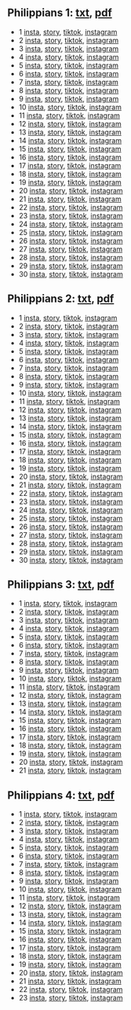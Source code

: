 ## Philippians 1: [txt](../../txts/Philippians_1aarm.txt), [pdf](../../pdfs/Philippians_1.pdf)
- 1 [insta](../../insta/Philippians/Philippians1-1-insta-title.jpg), [story](../../stories/Philippians/Philippians1-1-insta-title-story.jpg), [tiktok](), [instagram]()
- 2 [insta](../../insta/Philippians/Philippians1-2-insta-title.jpg), [story](../../stories/Philippians/Philippians1-2-insta-title-story.jpg), [tiktok](), [instagram]()
- 3 [insta](../../insta/Philippians/Philippians1-3-insta-title.jpg), [story](../../stories/Philippians/Philippians1-3-insta-title-story.jpg), [tiktok](), [instagram]()
- 4 [insta](../../insta/Philippians/Philippians1-4-insta-title.jpg), [story](../../stories/Philippians/Philippians1-4-insta-title-story.jpg), [tiktok](), [instagram]()
- 5 [insta](../../insta/Philippians/Philippians1-5-insta-title.jpg), [story](../../stories/Philippians/Philippians1-5-insta-title-story.jpg), [tiktok](), [instagram]()
- 6 [insta](../../insta/Philippians/Philippians1-6-insta-title.jpg), [story](../../stories/Philippians/Philippians1-6-insta-title-story.jpg), [tiktok](), [instagram]()
- 7 [insta](../../insta/Philippians/Philippians1-7-insta-title.jpg), [story](../../stories/Philippians/Philippians1-7-insta-title-story.jpg), [tiktok](), [instagram]()
- 8 [insta](../../insta/Philippians/Philippians1-8-insta-title.jpg), [story](../../stories/Philippians/Philippians1-8-insta-title-story.jpg), [tiktok](), [instagram]()
- 9 [insta](../../insta/Philippians/Philippians1-9-insta-title.jpg), [story](../../stories/Philippians/Philippians1-9-insta-title-story.jpg), [tiktok](), [instagram]()
- 10 [insta](../../insta/Philippians/Philippians1-10-insta-title.jpg), [story](../../stories/Philippians/Philippians1-10-insta-title-story.jpg), [tiktok](), [instagram]()
- 11 [insta](../../insta/Philippians/Philippians1-11-insta-title.jpg), [story](../../stories/Philippians/Philippians1-11-insta-title-story.jpg), [tiktok](), [instagram]()
- 12 [insta](../../insta/Philippians/Philippians1-12-insta-title.jpg), [story](../../stories/Philippians/Philippians1-12-insta-title-story.jpg), [tiktok](), [instagram]()
- 13 [insta](../../insta/Philippians/Philippians1-13-insta-title.jpg), [story](../../stories/Philippians/Philippians1-13-insta-title-story.jpg), [tiktok](), [instagram]()
- 14 [insta](../../insta/Philippians/Philippians1-14-insta-title.jpg), [story](../../stories/Philippians/Philippians1-14-insta-title-story.jpg), [tiktok](), [instagram]()
- 15 [insta](../../insta/Philippians/Philippians1-15-insta-title.jpg), [story](../../stories/Philippians/Philippians1-15-insta-title-story.jpg), [tiktok](), [instagram]()
- 16 [insta](../../insta/Philippians/Philippians1-16-insta-title.jpg), [story](../../stories/Philippians/Philippians1-16-insta-title-story.jpg), [tiktok](), [instagram]()
- 17 [insta](../../insta/Philippians/Philippians1-17-insta-title.jpg), [story](../../stories/Philippians/Philippians1-17-insta-title-story.jpg), [tiktok](), [instagram]()
- 18 [insta](../../insta/Philippians/Philippians1-18-insta-title.jpg), [story](../../stories/Philippians/Philippians1-18-insta-title-story.jpg), [tiktok](), [instagram]()
- 19 [insta](../../insta/Philippians/Philippians1-19-insta-title.jpg), [story](../../stories/Philippians/Philippians1-19-insta-title-story.jpg), [tiktok](), [instagram]()
- 20 [insta](../../insta/Philippians/Philippians1-20-insta-title.jpg), [story](../../stories/Philippians/Philippians1-20-insta-title-story.jpg), [tiktok](), [instagram]()
- 21 [insta](../../insta/Philippians/Philippians1-21-insta-title.jpg), [story](../../stories/Philippians/Philippians1-21-insta-title-story.jpg), [tiktok](), [instagram]()
- 22 [insta](../../insta/Philippians/Philippians1-22-insta-title.jpg), [story](../../stories/Philippians/Philippians1-22-insta-title-story.jpg), [tiktok](), [instagram]()
- 23 [insta](../../insta/Philippians/Philippians1-23-insta-title.jpg), [story](../../stories/Philippians/Philippians1-23-insta-title-story.jpg), [tiktok](), [instagram]()
- 24 [insta](../../insta/Philippians/Philippians1-24-insta-title.jpg), [story](../../stories/Philippians/Philippians1-24-insta-title-story.jpg), [tiktok](), [instagram]()
- 25 [insta](../../insta/Philippians/Philippians1-25-insta-title.jpg), [story](../../stories/Philippians/Philippians1-25-insta-title-story.jpg), [tiktok](), [instagram]()
- 26 [insta](../../insta/Philippians/Philippians1-26-insta-title.jpg), [story](../../stories/Philippians/Philippians1-26-insta-title-story.jpg), [tiktok](), [instagram]()
- 27 [insta](../../insta/Philippians/Philippians1-27-insta-title.jpg), [story](../../stories/Philippians/Philippians1-27-insta-title-story.jpg), [tiktok](), [instagram]()
- 28 [insta](../../insta/Philippians/Philippians1-28-insta-title.jpg), [story](../../stories/Philippians/Philippians1-28-insta-title-story.jpg), [tiktok](), [instagram]()
- 29 [insta](../../insta/Philippians/Philippians1-29-insta-title.jpg), [story](../../stories/Philippians/Philippians1-29-insta-title-story.jpg), [tiktok](), [instagram]()
- 30 [insta](../../insta/Philippians/Philippians1-30-insta-title.jpg), [story](../../stories/Philippians/Philippians1-30-insta-title-story.jpg), [tiktok](), [instagram]()
## Philippians 2: [txt](../../txts/Philippians_2aarm.txt), [pdf](../../pdfs/Philippians_2.pdf)
- 1 [insta](../../insta/Philippians/Philippians2-1-insta-title.jpg), [story](../../stories/Philippians/Philippians2-1-insta-title-story.jpg), [tiktok](), [instagram]()
- 2 [insta](../../insta/Philippians/Philippians2-2-insta-title.jpg), [story](../../stories/Philippians/Philippians2-2-insta-title-story.jpg), [tiktok](), [instagram]()
- 3 [insta](../../insta/Philippians/Philippians2-3-insta-title.jpg), [story](../../stories/Philippians/Philippians2-3-insta-title-story.jpg), [tiktok](), [instagram]()
- 4 [insta](../../insta/Philippians/Philippians2-4-insta-title.jpg), [story](../../stories/Philippians/Philippians2-4-insta-title-story.jpg), [tiktok](), [instagram]()
- 5 [insta](../../insta/Philippians/Philippians2-5-insta-title.jpg), [story](../../stories/Philippians/Philippians2-5-insta-title-story.jpg), [tiktok](), [instagram]()
- 6 [insta](../../insta/Philippians/Philippians2-6-insta-title.jpg), [story](../../stories/Philippians/Philippians2-6-insta-title-story.jpg), [tiktok](), [instagram]()
- 7 [insta](../../insta/Philippians/Philippians2-7-insta-title.jpg), [story](../../stories/Philippians/Philippians2-7-insta-title-story.jpg), [tiktok](), [instagram]()
- 8 [insta](../../insta/Philippians/Philippians2-8-insta-title.jpg), [story](../../stories/Philippians/Philippians2-8-insta-title-story.jpg), [tiktok](), [instagram]()
- 9 [insta](../../insta/Philippians/Philippians2-9-insta-title.jpg), [story](../../stories/Philippians/Philippians2-9-insta-title-story.jpg), [tiktok](), [instagram]()
- 10 [insta](../../insta/Philippians/Philippians2-10-insta-title.jpg), [story](../../stories/Philippians/Philippians2-10-insta-title-story.jpg), [tiktok](), [instagram]()
- 11 [insta](../../insta/Philippians/Philippians2-11-insta-title.jpg), [story](../../stories/Philippians/Philippians2-11-insta-title-story.jpg), [tiktok](), [instagram]()
- 12 [insta](../../insta/Philippians/Philippians2-12-insta-title.jpg), [story](../../stories/Philippians/Philippians2-12-insta-title-story.jpg), [tiktok](), [instagram]()
- 13 [insta](../../insta/Philippians/Philippians2-13-insta-title.jpg), [story](../../stories/Philippians/Philippians2-13-insta-title-story.jpg), [tiktok](), [instagram]()
- 14 [insta](../../insta/Philippians/Philippians2-14-insta-title.jpg), [story](../../stories/Philippians/Philippians2-14-insta-title-story.jpg), [tiktok](), [instagram]()
- 15 [insta](../../insta/Philippians/Philippians2-15-insta-title.jpg), [story](../../stories/Philippians/Philippians2-15-insta-title-story.jpg), [tiktok](), [instagram]()
- 16 [insta](../../insta/Philippians/Philippians2-16-insta-title.jpg), [story](../../stories/Philippians/Philippians2-16-insta-title-story.jpg), [tiktok](), [instagram]()
- 17 [insta](../../insta/Philippians/Philippians2-17-insta-title.jpg), [story](../../stories/Philippians/Philippians2-17-insta-title-story.jpg), [tiktok](), [instagram]()
- 18 [insta](../../insta/Philippians/Philippians2-18-insta-title.jpg), [story](../../stories/Philippians/Philippians2-18-insta-title-story.jpg), [tiktok](), [instagram]()
- 19 [insta](../../insta/Philippians/Philippians2-19-insta-title.jpg), [story](../../stories/Philippians/Philippians2-19-insta-title-story.jpg), [tiktok](), [instagram]()
- 20 [insta](../../insta/Philippians/Philippians2-20-insta-title.jpg), [story](../../stories/Philippians/Philippians2-20-insta-title-story.jpg), [tiktok](), [instagram]()
- 21 [insta](../../insta/Philippians/Philippians2-21-insta-title.jpg), [story](../../stories/Philippians/Philippians2-21-insta-title-story.jpg), [tiktok](), [instagram]()
- 22 [insta](../../insta/Philippians/Philippians2-22-insta-title.jpg), [story](../../stories/Philippians/Philippians2-22-insta-title-story.jpg), [tiktok](), [instagram]()
- 23 [insta](../../insta/Philippians/Philippians2-23-insta-title.jpg), [story](../../stories/Philippians/Philippians2-23-insta-title-story.jpg), [tiktok](), [instagram]()
- 24 [insta](../../insta/Philippians/Philippians2-24-insta-title.jpg), [story](../../stories/Philippians/Philippians2-24-insta-title-story.jpg), [tiktok](), [instagram]()
- 25 [insta](../../insta/Philippians/Philippians2-25-insta-title.jpg), [story](../../stories/Philippians/Philippians2-25-insta-title-story.jpg), [tiktok](), [instagram]()
- 26 [insta](../../insta/Philippians/Philippians2-26-insta-title.jpg), [story](../../stories/Philippians/Philippians2-26-insta-title-story.jpg), [tiktok](), [instagram]()
- 27 [insta](../../insta/Philippians/Philippians2-27-insta-title.jpg), [story](../../stories/Philippians/Philippians2-27-insta-title-story.jpg), [tiktok](), [instagram]()
- 28 [insta](../../insta/Philippians/Philippians2-28-insta-title.jpg), [story](../../stories/Philippians/Philippians2-28-insta-title-story.jpg), [tiktok](), [instagram]()
- 29 [insta](../../insta/Philippians/Philippians2-29-insta-title.jpg), [story](../../stories/Philippians/Philippians2-29-insta-title-story.jpg), [tiktok](), [instagram]()
- 30 [insta](../../insta/Philippians/Philippians2-30-insta-title.jpg), [story](../../stories/Philippians/Philippians2-30-insta-title-story.jpg), [tiktok](), [instagram]()
## Philippians 3: [txt](../../txts/Philippians_3aarm.txt), [pdf](../../pdfs/Philippians_3.pdf)
- 1 [insta](../../insta/Philippians/Philippians3-1-insta-title.jpg), [story](../../stories/Philippians/Philippians3-1-insta-title-story.jpg), [tiktok](), [instagram]()
- 2 [insta](../../insta/Philippians/Philippians3-2-insta-title.jpg), [story](../../stories/Philippians/Philippians3-2-insta-title-story.jpg), [tiktok](), [instagram]()
- 3 [insta](../../insta/Philippians/Philippians3-3-insta-title.jpg), [story](../../stories/Philippians/Philippians3-3-insta-title-story.jpg), [tiktok](), [instagram]()
- 4 [insta](../../insta/Philippians/Philippians3-4-insta-title.jpg), [story](../../stories/Philippians/Philippians3-4-insta-title-story.jpg), [tiktok](), [instagram]()
- 5 [insta](../../insta/Philippians/Philippians3-5-insta-title.jpg), [story](../../stories/Philippians/Philippians3-5-insta-title-story.jpg), [tiktok](), [instagram]()
- 6 [insta](../../insta/Philippians/Philippians3-6-insta-title.jpg), [story](../../stories/Philippians/Philippians3-6-insta-title-story.jpg), [tiktok](), [instagram]()
- 7 [insta](../../insta/Philippians/Philippians3-7-insta-title.jpg), [story](../../stories/Philippians/Philippians3-7-insta-title-story.jpg), [tiktok](), [instagram]()
- 8 [insta](../../insta/Philippians/Philippians3-8-insta-title.jpg), [story](../../stories/Philippians/Philippians3-8-insta-title-story.jpg), [tiktok](), [instagram]()
- 9 [insta](../../insta/Philippians/Philippians3-9-insta-title.jpg), [story](../../stories/Philippians/Philippians3-9-insta-title-story.jpg), [tiktok](), [instagram]()
- 10 [insta](../../insta/Philippians/Philippians3-10-insta-title.jpg), [story](../../stories/Philippians/Philippians3-10-insta-title-story.jpg), [tiktok](), [instagram]()
- 11 [insta](../../insta/Philippians/Philippians3-11-insta-title.jpg), [story](../../stories/Philippians/Philippians3-11-insta-title-story.jpg), [tiktok](), [instagram]()
- 12 [insta](../../insta/Philippians/Philippians3-12-insta-title.jpg), [story](../../stories/Philippians/Philippians3-12-insta-title-story.jpg), [tiktok](), [instagram]()
- 13 [insta](../../insta/Philippians/Philippians3-13-insta-title.jpg), [story](../../stories/Philippians/Philippians3-13-insta-title-story.jpg), [tiktok](), [instagram]()
- 14 [insta](../../insta/Philippians/Philippians3-14-insta-title.jpg), [story](../../stories/Philippians/Philippians3-14-insta-title-story.jpg), [tiktok](), [instagram]()
- 15 [insta](../../insta/Philippians/Philippians3-15-insta-title.jpg), [story](../../stories/Philippians/Philippians3-15-insta-title-story.jpg), [tiktok](), [instagram]()
- 16 [insta](../../insta/Philippians/Philippians3-16-insta-title.jpg), [story](../../stories/Philippians/Philippians3-16-insta-title-story.jpg), [tiktok](), [instagram]()
- 17 [insta](../../insta/Philippians/Philippians3-17-insta-title.jpg), [story](../../stories/Philippians/Philippians3-17-insta-title-story.jpg), [tiktok](), [instagram]()
- 18 [insta](../../insta/Philippians/Philippians3-18-insta-title.jpg), [story](../../stories/Philippians/Philippians3-18-insta-title-story.jpg), [tiktok](), [instagram]()
- 19 [insta](../../insta/Philippians/Philippians3-19-insta-title.jpg), [story](../../stories/Philippians/Philippians3-19-insta-title-story.jpg), [tiktok](), [instagram]()
- 20 [insta](../../insta/Philippians/Philippians3-20-insta-title.jpg), [story](../../stories/Philippians/Philippians3-20-insta-title-story.jpg), [tiktok](), [instagram]()
- 21 [insta](../../insta/Philippians/Philippians3-21-insta-title.jpg), [story](../../stories/Philippians/Philippians3-21-insta-title-story.jpg), [tiktok](), [instagram]()
## Philippians 4: [txt](../../txts/Philippians_4aarm.txt), [pdf](../../pdfs/Philippians_4.pdf)
- 1 [insta](../../insta/Philippians/Philippians4-1-insta-title.jpg), [story](../../stories/Philippians/Philippians4-1-insta-title-story.jpg), [tiktok](), [instagram]()
- 2 [insta](../../insta/Philippians/Philippians4-2-insta-title.jpg), [story](../../stories/Philippians/Philippians4-2-insta-title-story.jpg), [tiktok](), [instagram]()
- 3 [insta](../../insta/Philippians/Philippians4-3-insta-title.jpg), [story](../../stories/Philippians/Philippians4-3-insta-title-story.jpg), [tiktok](), [instagram]()
- 4 [insta](../../insta/Philippians/Philippians4-4-insta-title.jpg), [story](../../stories/Philippians/Philippians4-4-insta-title-story.jpg), [tiktok](), [instagram]()
- 5 [insta](../../insta/Philippians/Philippians4-5-insta-title.jpg), [story](../../stories/Philippians/Philippians4-5-insta-title-story.jpg), [tiktok](), [instagram]()
- 6 [insta](../../insta/Philippians/Philippians4-6-insta-title.jpg), [story](../../stories/Philippians/Philippians4-6-insta-title-story.jpg), [tiktok](), [instagram]()
- 7 [insta](../../insta/Philippians/Philippians4-7-insta-title.jpg), [story](../../stories/Philippians/Philippians4-7-insta-title-story.jpg), [tiktok](), [instagram]()
- 8 [insta](../../insta/Philippians/Philippians4-8-insta-title.jpg), [story](../../stories/Philippians/Philippians4-8-insta-title-story.jpg), [tiktok](), [instagram]()
- 9 [insta](../../insta/Philippians/Philippians4-9-insta-title.jpg), [story](../../stories/Philippians/Philippians4-9-insta-title-story.jpg), [tiktok](), [instagram]()
- 10 [insta](../../insta/Philippians/Philippians4-10-insta-title.jpg), [story](../../stories/Philippians/Philippians4-10-insta-title-story.jpg), [tiktok](), [instagram]()
- 11 [insta](../../insta/Philippians/Philippians4-11-insta-title.jpg), [story](../../stories/Philippians/Philippians4-11-insta-title-story.jpg), [tiktok](), [instagram]()
- 12 [insta](../../insta/Philippians/Philippians4-12-insta-title.jpg), [story](../../stories/Philippians/Philippians4-12-insta-title-story.jpg), [tiktok](), [instagram]()
- 13 [insta](../../insta/Philippians/Philippians4-13-insta-title.jpg), [story](../../stories/Philippians/Philippians4-13-insta-title-story.jpg), [tiktok](), [instagram]()
- 14 [insta](../../insta/Philippians/Philippians4-14-insta-title.jpg), [story](../../stories/Philippians/Philippians4-14-insta-title-story.jpg), [tiktok](), [instagram]()
- 15 [insta](../../insta/Philippians/Philippians4-15-insta-title.jpg), [story](../../stories/Philippians/Philippians4-15-insta-title-story.jpg), [tiktok](), [instagram]()
- 16 [insta](../../insta/Philippians/Philippians4-16-insta-title.jpg), [story](../../stories/Philippians/Philippians4-16-insta-title-story.jpg), [tiktok](), [instagram]()
- 17 [insta](../../insta/Philippians/Philippians4-17-insta-title.jpg), [story](../../stories/Philippians/Philippians4-17-insta-title-story.jpg), [tiktok](), [instagram]()
- 18 [insta](../../insta/Philippians/Philippians4-18-insta-title.jpg), [story](../../stories/Philippians/Philippians4-18-insta-title-story.jpg), [tiktok](), [instagram]()
- 19 [insta](../../insta/Philippians/Philippians4-19-insta-title.jpg), [story](../../stories/Philippians/Philippians4-19-insta-title-story.jpg), [tiktok](), [instagram]()
- 20 [insta](../../insta/Philippians/Philippians4-20-insta-title.jpg), [story](../../stories/Philippians/Philippians4-20-insta-title-story.jpg), [tiktok](), [instagram]()
- 21 [insta](../../insta/Philippians/Philippians4-21-insta-title.jpg), [story](../../stories/Philippians/Philippians4-21-insta-title-story.jpg), [tiktok](), [instagram]()
- 22 [insta](../../insta/Philippians/Philippians4-22-insta-title.jpg), [story](../../stories/Philippians/Philippians4-22-insta-title-story.jpg), [tiktok](), [instagram]()
- 23 [insta](../../insta/Philippians/Philippians4-23-insta-title.jpg), [story](../../stories/Philippians/Philippians4-23-insta-title-story.jpg), [tiktok](), [instagram]()
